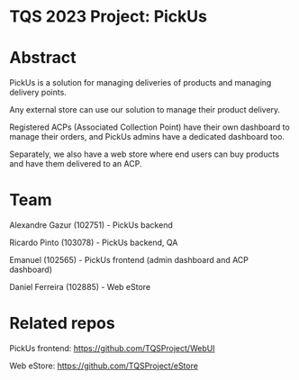 # TQS 2023 Project: PickUs

# Abstract

PickUs is a solution for managing deliveries of products and managing delivery points.

Any external store can use our solution to manage their product delivery.

Registered ACPs (Associated Collection Point) have their own dashboard to manage their orders, and PickUs admins have a dedicated dashboard too.

Separately, we also have a web store where end users can buy products and have them delivered to an ACP.

# Team

Alexandre Gazur (102751) - PickUs backend

Ricardo Pinto (103078) - PickUs backend, QA

Emanuel (102565) - PickUs frontend (admin dashboard and ACP dashboard)

Daniel Ferreira (102885) - Web eStore

# Related repos

PickUs frontend: https://github.com/TQSProject/WebUI

Web eStore: https://github.com/TQSProject/eStore
